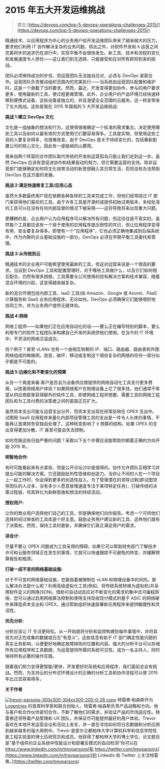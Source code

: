 # 2015 年五大开发运维挑战

> 原文:[https://devops.com/top-5-devops-operations-challenges-2015/](https://devops.com/top-5-devops-operations-challenges-2015/)

精通技术、以应用程序为中心的业务用户给开发运维团队带来了越来越大的压力，要求他们利用 IT 协作解决复杂的业务问题。除此之外，对软件开发和 it 运营之间完美同步的追求仍在进行中，实现平衡不会很快发生。新工具、技术和流程的变化和发展速度令人担忧——这让我们别无选择，只能接受和应对所有即将到来的挑战。

团队必须保持成功的步伐，但运营团队无法独自应对，必须与 DevOps 紧密合作。运营团队负责推动组织范围内的完美执行——当系统由运营团队配置和维护时，这是一个直截了当的要求。然而，最近，开发变得更加协作，参与的用户要求更多，使用最新的工具，使过程更难管理。此外，企业用户的产品环境已经快速转移到便携式设备，这些设备是独立的，并且渴望企业范围的云服务。这一转变带来了五大挑战。这些是我在 2015 年面临的 5 大开发运维挑战:

**挑战 1:建立 DevOps 文化**

文化是一组抽象的想法和行为，这使得很难确定一个标准的需求集合。决定使用哪些工具以及如何以最有效的方式使用它们要容易得多。工具是实物，但使用这些工具的人要复杂得多，也很难改变。由于 DevOps 是关于持续变化的，包括重新配置公司的核心文化，因此有一座陡峭的山要爬。

用来自两个阵营的合作团队取代传统的开发和运营孤岛只能让我们走到这一步。虽然 DevOps 应该有意促进协作和结果驱动的努力，但它需要运营的支持。除非运营部门能够确定如何将文化培育活动的新思想融入其日常生活，否则没有办法帮助 DevOps 在这方面的发展。

**挑战 2:满足快速修复工具/应用心态**

虽然大多数最终用户现在依赖各种各样的工具来完成工作，但他们经常绕过 IT 部门来获得他们喜欢的工具。由于许多工具是开源的或提供初始试用版本，未经批准的工具可以在没有任何内部监督的情况下被采用——这将导致将来出现重大问题。

更糟糕的是，企业用户认为应用程序可以解决所有问题，但这往往是不真实的。虽然每个工具都应该有一个易于使用的应用程序是压倒性的共识，但让应用程序变得有用、安全要复杂得多。即使有一个“应用程序”，它也必须正确地集成到后端系统中，作为内聚的企业基础设施的一部分。DevOps 必须在早期平衡工具委托和管理。

**挑战 3:从传统到云**

精通技术的企业用户可能希望使用最新的工具，但这对运营来说是一个很高的要求。当谈到 DevOps 工具和配置管理时，对于哪些工具做什么，以及它们如何相互配合，仍然有很多困惑。工具需要与公司使用的现有解决方案和技术兼容，随着混合环境的兴起，这变得越来越复杂。

新的混合环境包括内部工具、IaaS 工具(如 Amazon、Google 或 Azure)、PaaS 计算服务和 SaaS 业务应用程序。无论如何，DevOps 必须确保它们能够很好地协同工作，并为业务用户提供无缝体验。

**挑战 4:网络**

网络工程师——如果他们正在应用自动化的话——要么正在编写特别的脚本，要么利用专门的软件工程团队来构建自己开发的系统供他们使用。在当今的 IT 环境中，不灵活的网络泛滥成灾。

找个例子？甚至 vLANs 也有一个由相互依赖的 IP、端口、路由器、路由表和外围网络组成的蜘蛛网。改变、破坏、移动或复制这个错综复杂的网络的任何一部分似乎都是不可能的。

**挑战 5:边缘化和不断变化的预算**

从另一个角度来看:客户是否会为设备供应商提供的网络自动化工具支付更多费用，以改善网络用户体验？如果网络客户在物理设备上花了很多钱，他们通常不希望从供应商那里获得额外的软件工具，即使网络工程师想要。需要工具的网络工程团队和为工具付费的决策者之间的差距正在扩大。

虽然资本支出可能与运营支出分开，但资本支出现在经常反映在 OPEX 支出中。试图用 SaaS 应用程序来量化内部项目管理工具的支出是一件令人头疼的事情，不能再让首席财务官独自处理了。这种转变影响了 it 预算的结构，如果 OPEX 的支出变得更加分散，IT 甚至可能会失去控制。

如何克服这些日益严重的问题？采取以下五个步骤应该能帮助你朝着正确的方向开始 2015 年。

**明智地合作:**

有时可能看起来有点紧张，但是公开论坛讨论是值得的。协作允许团队互相学习并提出可能的解决方案。它还鼓励批判性思维和创造力。当你让不同的人在一个项目上一起工作时，你会得到更多的创造性投入。为了管理潜在的领导过剩(即试图领导团队的人过多，没有多少人愿意放慢速度专注于某项特定任务)，打破传统的决策过程链，将其转化为新鲜思维和想法的持续流动。

**授权用户:**

让你的商业用户选择他们自己的工具，但是确保他们向你报告。考虑一个可供他们选择的经过审查的工具库是个好主意。鼓励业务用户建议新的工具，这样他们就有了决策权。然而，保持工具的更新，并确保它们真正满足用户的需求。

**讲会计:**

尽量不要让 OPEX 问题成为工具采用的障碍。如果它可以帮助财务部门了解技术许可和云服务领域正在发生的事情，它就可以快速跟踪不可避免的转变，并缓解预算报告和瓶颈。

**打破一成不变的网络基础设施:**

对于不可变的网络基础设施，您面临着被限制在 vLAN 和物理设备中的风险。那么解决办法是什么呢？利用高级虚拟化工具(例如，将传统系统转换为虚拟机)并采用软件定义的网络(SDN)。借助可自动动态应对不断变化的需求的集中式可编程网络，您可以通过启用网络算法控制和使用支持现收现付模式的基于 ASIC 的网络硬件来降低资本支出和 OPEX。通过帮助组织快速部署新应用程序来提供敏捷性和灵活性。

**优先分析:**

分析应该让 IT 生活更轻松。从一开始就将分析和监控构建到每件事情中，并将其视为对正在收集的数据或日志“有意义”。这些信息有助于 IT 部门确定性能问题的真实业务影响，以便更好地确定故障排除的位置和内容。强大的分析平台可以存储所有应用程序和工具数据，为运营提供所需的系统可见性。成为一名主持人，同时保持所有必要的操作实践。

随着我们努力变得更智能/更快，开发更好的系统和应用程序，我们面前总会有挑战。然而，为支持云的分布式环境设计的正确的分析工具和协作流程可以使 2015 年比过去容易得多。

**关于作者**

[![trevor-parsons-300x300-304xx300-200-0-26 copy](../Images/d0c6d4f41ecad8fc12c077aeb890e633.png)](https://devops.com/wp-content/uploads/2014/12/trevor-parsons-300x300-304xx300-200-0-26-copy.jpg) 特雷弗·帕森斯作为 [Logentries](www.logentries.com) 的首席科学家和联合创始人，特雷弗·帕森斯负责产品战略和方向。他与客户和合作伙伴密切合作，不断了解他们的需求，并验证产品的市场适应性。特雷弗还领导着产品管理和 UX 团队，并保证尽可能提供最好的用户体验。Trevor 喜欢在本地开发运营会议和活动上发言，并一直在寻找如何将日志数据和分析应用到越来越多的强大用例中。Trevor 是爱尔兰都柏林大学计算机科学和信息学院性能工程实验室的博士后研究员和成员。他获得了都柏林大学的博士学位，论文题目是“基于组件的企业系统中性能设计和部署反模式的自动检测”你可以在 https://www.linkedin.com/in/trevparsons[和 https://twitter.com/trevparsons](https://www.linkedin.com/in/trevparsons)[的 Linkedin 和 Twitter 上关注特雷弗。](https://twitter.com/trevparsons)